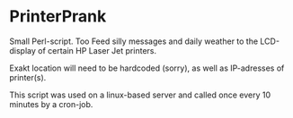 # PrinterPrank
Small Perl-script. 
Too Feed silly messages and daily weather to the LCD-display of 
certain HP Laser Jet printers. 

Exakt location will need to be hardcoded (sorry), as well as IP-adresses of printer(s).

This script was used on a linux-based server and called once every 10 minutes by a cron-job. 
